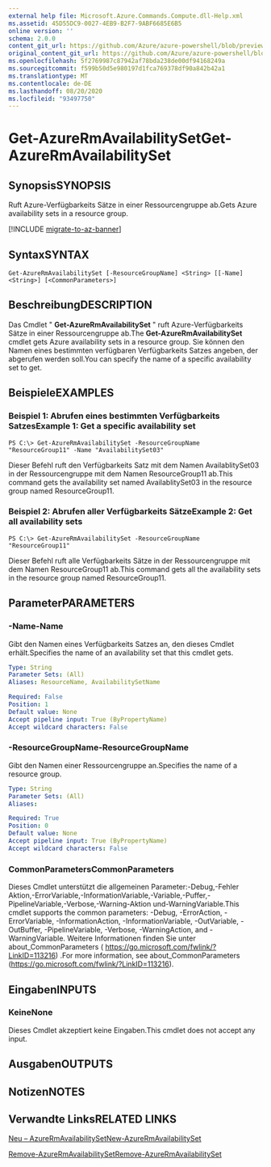 ```yaml
---
external help file: Microsoft.Azure.Commands.Compute.dll-Help.xml
ms.assetid: 45D55DC9-0027-4EB9-B2F7-9ABF6685E6B5
online version: ''
schema: 2.0.0
content_git_url: https://github.com/Azure/azure-powershell/blob/preview/src/ResourceManager/Compute/Stack/Commands.Compute/help/Get-AzureRmAvailabilitySet.md
original_content_git_url: https://github.com/Azure/azure-powershell/blob/preview/src/ResourceManager/Compute/Stack/Commands.Compute/help/Get-AzureRmAvailabilitySet.md
ms.openlocfilehash: 5f2769987c87942af78bda238de00df94168249a
ms.sourcegitcommit: f599b50d5e980197d1fca769378df90a842b42a1
ms.translationtype: MT
ms.contentlocale: de-DE
ms.lasthandoff: 08/20/2020
ms.locfileid: "93497750"
---
```

# <span data-ttu-id="b4e9e-101">Get-AzureRmAvailabilitySet</span><span class="sxs-lookup"><span data-stu-id="b4e9e-101">Get-AzureRmAvailabilitySet</span></span>

## <span data-ttu-id="b4e9e-102">Synopsis</span><span class="sxs-lookup"><span data-stu-id="b4e9e-102">SYNOPSIS</span></span>
<span data-ttu-id="b4e9e-103">Ruft Azure-Verfügbarkeits Sätze in einer Ressourcengruppe ab.</span><span class="sxs-lookup"><span data-stu-id="b4e9e-103">Gets Azure availability sets in a resource group.</span></span>

[!INCLUDE [migrate-to-az-banner](../../includes/migrate-to-az-banner.md)]

## <span data-ttu-id="b4e9e-104">Syntax</span><span class="sxs-lookup"><span data-stu-id="b4e9e-104">SYNTAX</span></span>

```
Get-AzureRmAvailabilitySet [-ResourceGroupName] <String> [[-Name] <String>] [<CommonParameters>]
```

## <span data-ttu-id="b4e9e-105">Beschreibung</span><span class="sxs-lookup"><span data-stu-id="b4e9e-105">DESCRIPTION</span></span>
<span data-ttu-id="b4e9e-106">Das Cmdlet " **Get-AzureRmAvailabilitySet** " ruft Azure-Verfügbarkeits Sätze in einer Ressourcengruppe ab.</span><span class="sxs-lookup"><span data-stu-id="b4e9e-106">The **Get-AzureRmAvailabilitySet** cmdlet gets Azure availability sets in a resource group.</span></span>
<span data-ttu-id="b4e9e-107">Sie können den Namen eines bestimmten verfügbaren Verfügbarkeits Satzes angeben, der abgerufen werden soll.</span><span class="sxs-lookup"><span data-stu-id="b4e9e-107">You can specify the name of a specific availability set to get.</span></span>

## <span data-ttu-id="b4e9e-108">Beispiele</span><span class="sxs-lookup"><span data-stu-id="b4e9e-108">EXAMPLES</span></span>

### <span data-ttu-id="b4e9e-109">Beispiel 1: Abrufen eines bestimmten Verfügbarkeits Satzes</span><span class="sxs-lookup"><span data-stu-id="b4e9e-109">Example 1: Get a specific availability set</span></span>
```
PS C:\> Get-AzureRmAvailabilitySet -ResourceGroupName "ResourceGroup11" -Name "AvailabilitySet03"
```

<span data-ttu-id="b4e9e-110">Dieser Befehl ruft den Verfügbarkeits Satz mit dem Namen AvailablitySet03 in der Ressourcengruppe mit dem Namen ResourceGroup11 ab.</span><span class="sxs-lookup"><span data-stu-id="b4e9e-110">This command gets the availability set named AvailablitySet03 in the resource group named ResourceGroup11.</span></span>

### <span data-ttu-id="b4e9e-111">Beispiel 2: Abrufen aller Verfügbarkeits Sätze</span><span class="sxs-lookup"><span data-stu-id="b4e9e-111">Example 2: Get all availability sets</span></span>
```
PS C:\> Get-AzureRmAvailabilitySet -ResourceGroupName "ResourceGroup11"
```

<span data-ttu-id="b4e9e-112">Dieser Befehl ruft alle Verfügbarkeits Sätze in der Ressourcengruppe mit dem Namen ResourceGroup11 ab.</span><span class="sxs-lookup"><span data-stu-id="b4e9e-112">This command gets all the availability sets in the resource group named ResourceGroup11.</span></span>

## <span data-ttu-id="b4e9e-113">Parameter</span><span class="sxs-lookup"><span data-stu-id="b4e9e-113">PARAMETERS</span></span>

### <span data-ttu-id="b4e9e-114">-Name</span><span class="sxs-lookup"><span data-stu-id="b4e9e-114">-Name</span></span>
<span data-ttu-id="b4e9e-115">Gibt den Namen eines Verfügbarkeits Satzes an, den dieses Cmdlet erhält.</span><span class="sxs-lookup"><span data-stu-id="b4e9e-115">Specifies the name of an availability set that this cmdlet gets.</span></span>

```yaml
Type: String
Parameter Sets: (All)
Aliases: ResourceName, AvailabilitySetName

Required: False
Position: 1
Default value: None
Accept pipeline input: True (ByPropertyName)
Accept wildcard characters: False
```

### <span data-ttu-id="b4e9e-116">-ResourceGroupName</span><span class="sxs-lookup"><span data-stu-id="b4e9e-116">-ResourceGroupName</span></span>
<span data-ttu-id="b4e9e-117">Gibt den Namen einer Ressourcengruppe an.</span><span class="sxs-lookup"><span data-stu-id="b4e9e-117">Specifies the name of a resource group.</span></span>

```yaml
Type: String
Parameter Sets: (All)
Aliases: 

Required: True
Position: 0
Default value: None
Accept pipeline input: True (ByPropertyName)
Accept wildcard characters: False
```

### <span data-ttu-id="b4e9e-118">CommonParameters</span><span class="sxs-lookup"><span data-stu-id="b4e9e-118">CommonParameters</span></span>
<span data-ttu-id="b4e9e-119">Dieses Cmdlet unterstützt die allgemeinen Parameter:-Debug,-Fehler Aktion,-ErrorVariable,-InformationVariable,-Variable,-Puffer,-PipelineVariable,-Verbose,-Warning-Aktion und-WarningVariable.</span><span class="sxs-lookup"><span data-stu-id="b4e9e-119">This cmdlet supports the common parameters: -Debug, -ErrorAction, -ErrorVariable, -InformationAction, -InformationVariable, -OutVariable, -OutBuffer, -PipelineVariable, -Verbose, -WarningAction, and -WarningVariable.</span></span> <span data-ttu-id="b4e9e-120">Weitere Informationen finden Sie unter about_CommonParameters ( https://go.microsoft.com/fwlink/?LinkID=113216) .</span><span class="sxs-lookup"><span data-stu-id="b4e9e-120">For more information, see about_CommonParameters (https://go.microsoft.com/fwlink/?LinkID=113216).</span></span>

## <span data-ttu-id="b4e9e-121">Eingaben</span><span class="sxs-lookup"><span data-stu-id="b4e9e-121">INPUTS</span></span>

### <span data-ttu-id="b4e9e-122">Keine</span><span class="sxs-lookup"><span data-stu-id="b4e9e-122">None</span></span>
<span data-ttu-id="b4e9e-123">Dieses Cmdlet akzeptiert keine Eingaben.</span><span class="sxs-lookup"><span data-stu-id="b4e9e-123">This cmdlet does not accept any input.</span></span>

## <span data-ttu-id="b4e9e-124">Ausgaben</span><span class="sxs-lookup"><span data-stu-id="b4e9e-124">OUTPUTS</span></span>

## <span data-ttu-id="b4e9e-125">Notizen</span><span class="sxs-lookup"><span data-stu-id="b4e9e-125">NOTES</span></span>

## <span data-ttu-id="b4e9e-126">Verwandte Links</span><span class="sxs-lookup"><span data-stu-id="b4e9e-126">RELATED LINKS</span></span>

[<span data-ttu-id="b4e9e-127">Neu – AzureRmAvailabilitySet</span><span class="sxs-lookup"><span data-stu-id="b4e9e-127">New-AzureRmAvailabilitySet</span></span>](./New-AzureRmAvailabilitySet.md)

[<span data-ttu-id="b4e9e-128">Remove-AzureRmAvailabilitySet</span><span class="sxs-lookup"><span data-stu-id="b4e9e-128">Remove-AzureRmAvailabilitySet</span></span>](./Remove-AzureRmAvailabilitySet.md)



